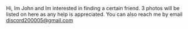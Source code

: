Hi, Im John and Im interested in finding a certain friend. 3 photos will be listed on here as any help is appreciated. You can also reach me by email discord200005@gmail.com
